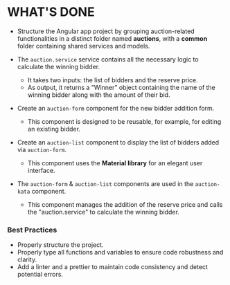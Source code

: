 # WHAT'S DONE

- Structure the Angular app project by grouping auction-related functionalities in a distinct folder named **auctions**, with a **common** folder containing shared services and models.

- The `auction.service` service contains all the necessary logic to calculate the winning bidder.

  - It takes two inputs: the list of bidders and the reserve price.
  - As output, it returns a "Winner" object containing the name of the winning bidder along with the amount of their bid.

- Create an `auction-form` component for the new bidder addition form.

  - This component is designed to be reusable, for example, for editing an existing bidder.

- Create an `auction-list` component to display the list of bidders added via `auction-form`.

  - This component uses the **Material library** for an elegant user interface.

- The `auction-form` & `auction-list` components are used in the `auction-kata` component.
  - This component manages the addition of the reserve price and calls the "auction.service" to calculate the winning bidder.

### Best Practices

- Properly structure the project.
- Properly type all functions and variables to ensure code robustness and clarity.
- Add a linter and a prettier to maintain code consistency and detect potential errors.
